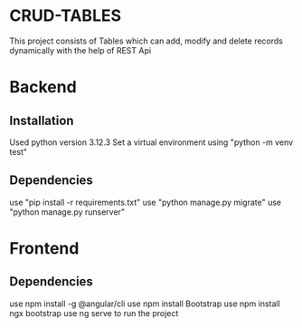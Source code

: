 # CRUD-TABLES
This project consists of Tables which can add, modify and delete records dynamically with the help of REST Api

# Backend
## Installation
Used python version 3.12.3
Set a virtual environment using "python -m venv test"

## Dependencies
use "pip install -r requirements.txt"
use "python manage.py migrate"
use "python manage.py runserver"

# Frontend
## Dependencies
use npm install -g @angular/cli
use npm install Bootstrap
use npm install ngx bootstrap
use ng serve to run the project
